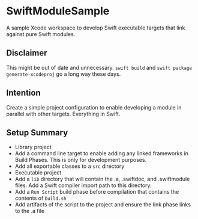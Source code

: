 # SwiftModuleSample
A sample Xcode workspace to develop Swift executable targets that link against pure Swift modules.

## Disclaimer

This might be out of date and unnecessary. `swift build` and `swift package generate-xcodeproj` go a long way these days.

## Intention

Create a simple project configuration to enable developing a module in parallel with other targets. Everything in Swift.

## Setup Summary
* Library project
 * Add a command line target to enable adding any linked frameworks in Build Phases.  This is only for development purposes.
 * Add all exportable classes to a `src` directory
* Executable project
 * Add a `lib` directory that will contain the .a, .swiftdoc, and .swiftmodule files. Add a Swift compiler import path to this directory.
 * Add a `Run Script` build phase before compilation that contains the contents of `build.sh`
 * Add artifacts of the script to the project and ensure the link phase links to the .a file
